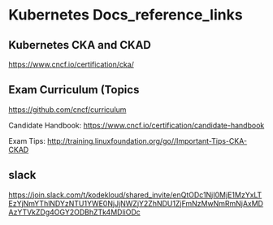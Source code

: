 # Kubernetes Docs_reference_links

## Kubernetes CKA and CKAD ##
https://www.cncf.io/certification/cka/

## Exam Curriculum (Topics ##
https://github.com/cncf/curriculum

Candidate Handbook: https://www.cncf.io/certification/candidate-handbook

Exam Tips: http://training.linuxfoundation.org/go//Important-Tips-CKA-CKAD

##   slack ##
https://join.slack.com/t/kodekloud/shared_invite/enQtODc1NjI0MjE1MzYxLTEzYjNmYThlNDYzNTU1YWE0NjJjNWZjY2ZhNDU1ZjFmNzMwNmRmNjAxMDAzYTVkZDg4OGY2ODBhZTk4MDliODc
